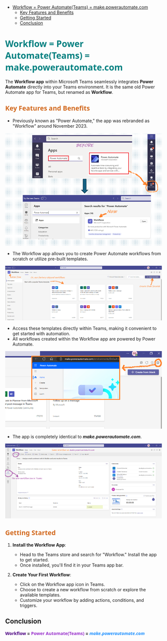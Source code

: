 
- [Workflow = Power Automate(Teams) = make.powerautomate.com](#workflow--power-automateteams--makepowerautomatecom)
  - [Key Features and Benefits](#key-features-and-benefits)
  - [Getting Started](#getting-started)
  - [Conclusion](#conclusion)


# <span style="color: Teal;Font-family: Segoe UI, sans-serif;">Workflow = Power Automate(Teams) = make.powerautomate.com</span>

The **Workflow app** within Microsoft Teams seamlessly integrates **Power Automate** directly into your Teams environment. It is the same old Power Automate app for Teams, but renamed as **Workflow**.

## <span style="color: Chocolate;Font-family: Segoe UI, sans-serif;">Key Features and Benefits</span>

- Previously known as "Power Automate," the app was rebranded as "Workflow" around November 2023.

![alt text](images\image-66.png)

- The Workflow app allows you to create Power Automate workflows from scratch or utilize pre-built templates.

![alt text](images\image-63.png)

- Access these templates directly within Teams, making it convenient to get started with automation.
- All workflows created within the Workflow app are powered by Power Automate.

![alt text](images\image-64.png)

- The app is completely identical to ***make.powerautomate.com***.

![alt text](images\image-65.png)

## <span style="color: Chocolate;Font-family: Segoe UI, sans-serif;">Getting Started</span>

1. **Install the Workflow App**:
   - Head to the Teams store and search for "Workflow." Install the app to get started.
   - Once installed, you'll find it in your Teams app bar.

2. **Create Your First Workflow**:
   - Click on the Workflow app icon in Teams.
   - Choose to create a new workflow from scratch or explore the available templates.
   - Customize your workflow by adding actions, conditions, and triggers.

## Conclusion

**<span style="color: Indigo;Font-family: Segoe UI, sans-serif;">Workflow</span> = <span style="color: DarkOrchid;Font-family: Segoe UI, sans-serif;">Power Automate(Teams)</span> = <span style="color: DodgerBlue;Font-family: Segoe UI, sans-serif;">*make.powerautomate.com*</span>**